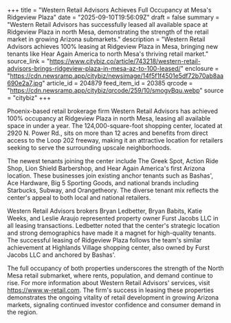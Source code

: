 +++
title = "Western Retail Advisors Achieves Full Occupancy at Mesa's Ridgeview Plaza"
date = "2025-09-10T19:56:09Z"
draft = false
summary = "Western Retail Advisors has successfully leased all available space at Ridgeview Plaza in north Mesa, demonstrating the strength of the retail market in growing Arizona submarkets."
description = "Western Retail Advisors achieves 100% leasing at Ridgeview Plaza in Mesa, bringing new tenants like Hear Again America to north Mesa's thriving retail market."
source_link = "https://www.citybiz.co/article/743218/western-retail-advisors-brings-ridgeview-plaza-in-mesa-az-to-100-leased/"
enclosure = "https://cdn.newsramp.app/citybiz/newsimage/14f5f1f4501e5df72b70ab8aa690e2a7.jpg"
article_id = 204879
feed_item_id = 20385
qrcode = "https://cdn.newsramp.app/citybiz/qrcode/259/10/smogvBqu.webp"
source = "citybiz"
+++

<p>Phoenix-based retail brokerage firm Western Retail Advisors has achieved 100% occupancy at Ridgeview Plaza in north Mesa, leasing all available space in under a year. The 124,000-square-foot shopping center, located at 2920 N. Power Rd., sits on more than 12 acres and benefits from direct access to the Loop 202 freeway, making it an attractive location for retailers seeking to serve the surrounding upscale neighborhoods.</p><p>The newest tenants joining the center include The Greek Spot, Action Ride Shop, Lion Shield Barbershop, and Hear Again America's first Arizona location. These businesses join existing anchor tenants such as Bashas', Ace Hardware, Big 5 Sporting Goods, and national brands including Starbucks, Subway, and Orangetheory. The diverse tenant mix reflects the center's appeal to both local and national retailers.</p><p>Western Retail Advisors brokers Bryan Ledbetter, Bryan Babits, Katie Weeks, and Leslie Araujo represented property owner Furst Jacobs LLC in all leasing transactions. Ledbetter noted that the center's strategic location and strong demographics have made it a magnet for high-quality tenants. The successful leasing of Ridgeview Plaza follows the team's similar achievement at Highlands Village shopping center, also owned by Furst Jacobs LLC and anchored by Bashas'.</p><p>The full occupancy of both properties underscores the strength of the North Mesa retail submarket, where rents, population, and demand continue to rise. For more information about Western Retail Advisors' services, visit <a href="https://www.w-retail.com" rel="nofollow" target="_blank">https://www.w-retail.com</a>. The firm's success in leasing these properties demonstrates the ongoing vitality of retail development in growing Arizona markets, signaling continued investor confidence and consumer demand in the region.</p>